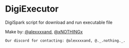 # DigiExecutor

DigiSpark script for download and run executable file


Make by: [@alexxxxand](https://github.com/alexxxxand/), [@xNOTHINGx](https://github.com/xNOTHINGx)
```
Our discord for contacting: @alexxxxand, @._.nothing._.
```
